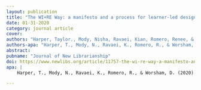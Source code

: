 ```yaml
---
layout: publication
title: "The WI+RE Way: a manifesto and a process for learner-led design."
date: 01-31-2020
category: journal article
cover: 
authors: "Harper, Taylor., Mody, Nisha, Ravaei, Kian, Romero, Renee, & Worsham, Doug"
authors-apa: "Harper, T., Mody, N., Ravaei, K., Romero, R., & Worsham, D."
abstract:    
pubname: "Journal of New Librarianship"
doi: https://www.newlibs.org/article/11757-the-wi-re-way-a-manifesto-and-a-process-for-learner-led-design
apa: |
    Harper, T., Mody, N., Ravaei, K., Romero, R., & Worsham, D. (2020). The WI+RE Way: A manifesto and a process for learner-led design. Journal of New Librarianship, 5(1). https://www.newlibs.org/article/11757-the-wi-re-way-a-manifesto-and-a-process-for-learner-led-design

---
```



